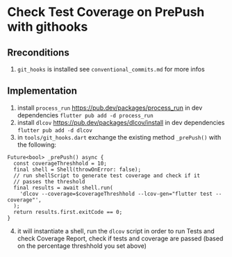 # Check Test Coverage on PrePush with githooks

## Rreconditions
1. `git_hooks` is installed see `conventional_commits.md` for more infos

## Implementation
1. install `process_run` https://pub.dev/packages/process_run  in dev dependencies
`flutter pub add -d process_run`
2. install `dlcov` https://pub.dev/packages/dlcov/install in dev dependencies 
`flutter pub add -d dlcov`
3. in `tools/git_hooks.dart` exchange the existing method `_prePush()` with the following:
```
Future<bool> _prePush() async {
  const coverageThreshhold = 10;
  final shell = Shell(throwOnError: false);
  // run shellScript to generate test coverage and check if it
  // passes the threshold
  final results = await shell.run(
    'dlcov --coverage=$coverageThreshhold --lcov-gen="flutter test --coverage"',
  );
  return results.first.exitCode == 0;
}
```

4. it will instantiate a shell, run the `dlcov` script in order to run Tests and check Coverage Report, check if tests and coverage are passed (based on the percentage threshhold you set above)